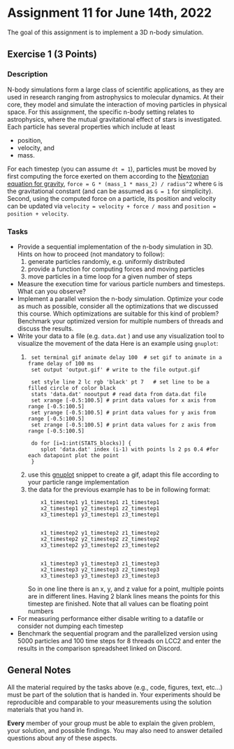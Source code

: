 # Assignment 11 for June 14th, 2022

The goal of this assignment is to implement a 3D n-body simulation.

## Exercise 1 (3 Points)    

### Description
N-body simulations form a large class of scientific applications, as they are used in research ranging from astrophysics to molecular dynamics. At their core, they model and simulate the interaction of moving particles in physical space. For this assignment, the specific n-body setting relates to astrophysics, where the mutual gravitational effect of stars is investigated. Each particle has several properties which include at least
- position,
- velocity, and
- mass.

For each timestep (you can assume `dt = 1`), particles must be moved by first computing the force exerted on them according to the [Newtonian equation for gravity](https://en.wikipedia.org/wiki/Newton%27s_law_of_universal_gravitation), `force = G * (mass_1 * mass_2) / radius^2` where `G` is the gravitational constant (and can be assumed as `G = 1` for simplicity). Second, using the computed force on a particle, its position and velocity can be updated via `velocity = velocity + force / mass` and `position = position + velocity`.


### Tasks

- Provide a sequential implementation of the n-body simulation in 3D. Hints on how to proceed (not mandatory to follow):
	1. generate particles randomly, e.g. uniformly distributed
	2. provide a function for computing forces and moving particles
	3. move particles in a time loop for a given number of steps
- Measure the execution time for various particle numbers and timesteps. What can you observe?
- Implement a parallel version the n-body simulation. Optimize your code as much as possible, consider all the optimizations that we discussed this course. Which optimizations are suitable for this kind of problem? Benchmark your optimized version for multiple numbers of threads and discuss the results.
- Write your data to a file (e.g. `data.dat` ) and use any visualization tool to visualize the movement of the data
    Here is an example using `gnuplot`:
    1. ````
        set terminal gif animate delay 100  # set gif to animate in a frame delay of 100 ms
        set output 'output.gif' # write to the file output.gif
        
        set style line 2 lc rgb 'black' pt 7   # set line to be a filled circle of color black
        stats 'data.dat' nooutput # read data from data.dat file 
        set xrange [-0.5:100.5] # print data values for x axis from range [-0.5:100.5]
        set yrange [-0.5:100.5] # print data values for y axis from range [-0.5:100.5]
        set zrange [-0.5:100.5] # print data values for z axis from range [-0.5:100.5]
        
        do for [i=1:int(STATS_blocks)] {
           splot 'data.dat' index (i-1) with points ls 2 ps 0.4 #for each datapoint plot the point
        }
       ````
    2. use this [gnuplot](particle.plt) snippet to create a gif, adapt this file according to your particle range implementation
    3. the data for the previous example has to be in following format: 
        ````
            x1_timestep1 y1_timestep1 z1_timestep1
            x2_timestep1 y2_timestep1 z2_timestep1
            x3_timestep1 y3_timestep1 z3_timestep1
       
       
            x1_timestep2 y1_timestep2 z1_timestep2
            x2_timestep2 y2_timestep2 z2_timestep2
            x3_timestep2 y3_timestep2 z3_timestep2
       
       
            x1_timestep3 y1_timestep3 z1_timestep3
            x2_timestep3 y2_timestep3 z2_timestep3
            x3_timestep3 y3_timestep3 z3_timestep3
        ````
       So in one line there is an x, y, and z value for a point, multiple points are in different lines. 
       Having 2 blank lines means the points for this timestep are finished. Note that all values can be floating point numbers
- For measuring performance either disable writing to a datafile or consider not dumping each timestep
- Benchmark the sequential program and the parallelized version using 5000 particles and 100 time steps for 8 threads on LCC2 and enter the results in the comparison spreadsheet linked on Discord.

## General Notes

All the material required by the tasks above (e.g., code, figures, text, etc...) must be part of the solution that is handed in. Your experiments should be reproducible and comparable to your measurements using the solution materials that you hand in.

**Every** member of your group must be able to explain the given problem, your solution, and possible findings. You may also need to answer detailed questions about any of these aspects.